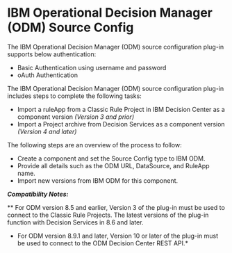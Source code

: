 
# IBM Operational Decision Manager (ODM) Source Config

The IBM Operational Decision Manager (ODM) source configuration plug-in supports below authentication:

* Basic Authentication using username and password
* oAuth Authentication

The IBM Operational Decision Manager (ODM) source configuration plug-in includes steps to complete the following tasks:

* Import a ruleApp from a Classic Rule Project in IBM Decision Center as a component version *(Version 3 and prior)*
* Import a Project archive from Decision Services as a component version *(Version 4 and later)*

The following steps are an overview of the process to follow:

* Create a component and set the Source Config type to IBM ODM.
* Provide all details such as the ODM URL, DataSource, and RuleApp name.
* Import new versions from IBM ODM for this component.

***Compatibility Notes:***


** For ODM version 8.5 and earlier, Version 3 of the plug-in must be used to connect to the Classic Rule Projects. The latest versions of the plug-in function with Decision Services in 8.6 and later.

* For ODM version 8.9.1 and later, Version 10 or later of the plug-in must be used to connect to the ODM Decision Center REST API.*



